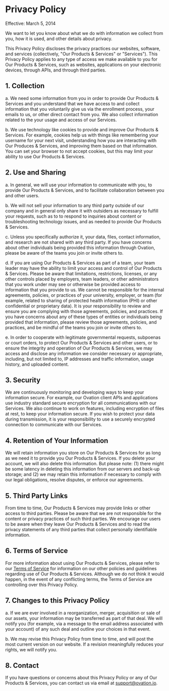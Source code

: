 # Privacy Policy

Effective: March 5, 2014

We want to let you know about what we do with information we collect from you,
how it is used, and other details about privacy.

This Privacy Policy discloses the privacy practices our websites, software,
and services (collectively, "Our Products &amp; Services" or "Services"). This
Privacy Policy applies to any type of access we make available to you for Our
Products &amp; Services, such as websites, applications on your electronic
devices, through APIs, and through third parties.

## 1. Collection

a. We need some information from you in order to provide Our Products &amp; Services and you understand that we have access to and collect information that you voluntarily give us via the enrollment process, your emails to us, or other direct contact from you.  We also collect information related to the your usage and access of our Services.

b. We use technology like cookies to provide and improve Our Products &amp; Services.  For example, cookies help us with things like remembering your username for your next visit, understanding how you are interacting with Our Produces &amp; Services, and improving them based on that information. You can set your browser to not accept cookies, but this may limit your ability to use Our Products &amp; Services.

## 2. Use and Sharing

a. In general, we will use your information to communicate with you, to provide Our Products &amp; Services, and to facilitate collaboration between you and other users.

b. We will not sell your information to any third party outside of our company and in general only share it with outsiders as necessary to fulfill your requests, such as to to respond to inquiries about content or troubleshooting technology issues, and as needed to provide Our Products &amp; Services.

c. Unless you specifically authorize it, your data, files, contact information, and research are not shared with any third party.  If you have concerns about other individuals being provided this information through Ovation, please be aware of the teams you join or invite others to.

d. If you are using Our Products &amp; Services as part of a team, your team leader may have the ability to limit your access and control of Our Products &amp; Services.  Please be aware that limitations, restrictions, licenses, or any other controls placed by employers, team leaders, or other administrators that you work under may see or otherwise be provided access to information that you provide to us.  We cannot be responsible for the internal agreements, policies, or practices of your university, employer, or team (for example, related to sharing of protected health information (PHI) or other confidential or proprietary data).  It is your responsibility to review and ensure you are complying with those agreements, policies, and practices.  If you have concerns about any of these types of entities or individuals being provided that information, please review those agreements, policies, and practices, and be mindful of the teams you join or invite others to.

e. In order to cooperate with legitimate governmental requests, subpoenas or court orders, to protect Our Products &amp; Services and other users, or to ensure the integrity and operation of Our Products &amp; Services, we may access and disclose any information we consider necessary or appropriate, including, but not limited to, IP addresses and traffic information, usage history, and uploaded content.

## 3. Security

We are continuously monitoring and developing ways to keep your information secure. For example, our Ovation client APIs and applications use industry standard secure encryption for all communications with our Services. We also continue to work on features, including encryption of files at rest, to keep your information secure. If you wish to protect your data during transmission, it is your responsibility to use a securely encrypted connection to communicate with our Services.

## 4. Retention of Your Information

We will retain information you store on Our Products &amp; Services for as long as we need it to provide you Our Products &amp; Services. If you delete your account, we will also delete this information. But please note: (1) there might be some latency in deleting this information from our servers and back-up storage; and (2) we may retain this information if necessary to comply with our legal obligations, resolve disputes, or enforce our agreements.

## 5. Third Party Links

From time to time, Our Products &amp; Services may provide links or other access to third parties. Please be aware that we are not responsible for the content or privacy practices of such third parties. We encourage our users to be aware when they leave Our Products &amp; Services and to read the privacy statements of any third parties that collect personally identifiable information.

## 6. Terms of Service

For more information about using Our Products &amp; Services, please refer to our [Terms of Service][tos] for information on our other policies and guidelines regarding use of Our Products &amp; Services.  Although we do not think it would happen, in the event of any conflicting terms, the Terms of Service are controlling over this Privacy Policy.

[tos]: https://lab-services.ovation.io/terms_of_service.html "Ovation Terms of Service"

## 7. Changes to this Privacy Policy

a. If we are ever involved in a reorganization, merger, acquisition or sale of our assets, your information may be transferred as part of that deal. We will notify you (for example, via a message to the email address associated with your account) of any such deal and outline your choices in that event.

b. We may revise this Privacy Policy from time to time, and will post the most current version on our website. If a revision meaningfully reduces your rights, we will notify you.

## 8. Contact

If you have questions or concerns about this Privacy Policy or any of Our Products &amp; Services, you can contact us via email at <a href="mailto:support@ovation.io">support@ovation.io</a>.

